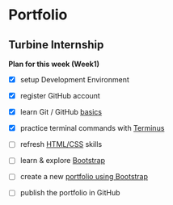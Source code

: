 # Portfolio

## Turbine Internship
  
**Plan for this week (Week1)**
- [X] setup Development Environment
- [X] register GitHub account
- [X] learn Git / GitHub [basics](https://github.com/skills/introduction-to-github)
- [X] practice terminal commands with [Terminus](https://web.mit.edu/mprat/Public/web/Terminus/Web/main.html)
- [ ] refresh [HTML/CSS](https://developer.mozilla.org/en-US/docs/Learn/HTML) skills
- [ ] learn & explore [Bootstrap](https://getbootstrap.com/docs/5.3/getting-started/introduction/)
- [ ] create a new [portfolio using Bootstrap](https://www.freecodecamp.org/news/how-to-create-a-portfolio-website-using-html-css-javascript-and-bootstrap/)
- [ ] publish the portfolio in GitHub

